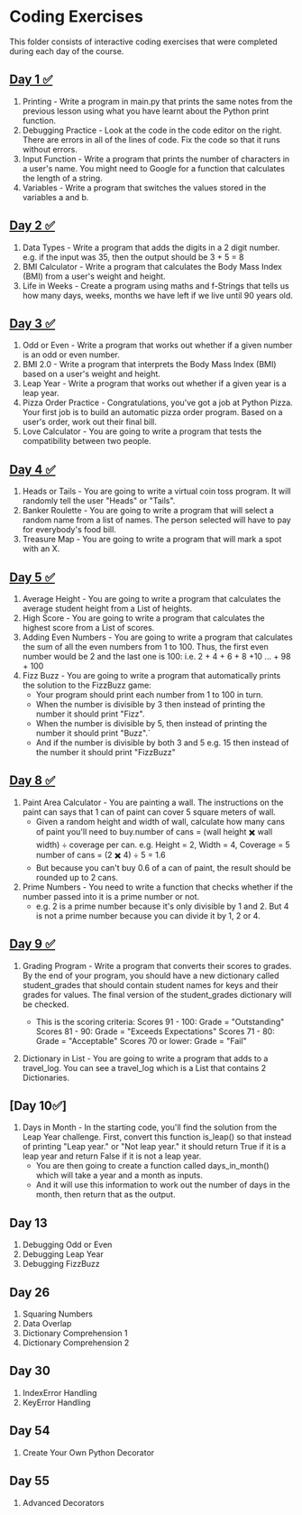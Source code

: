 # Coding Exercises

This folder consists of interactive coding exercises that were completed during each day of the course.

## [Day 1 ✅](https://github.com/patriciaong977/100-Days-of-Python/tree/master/Interactive%20Coding%20Exercises/Day%201)

1. Printing - Write a program in main.py that prints the same notes from the previous lesson using what you have learnt about the Python print function.
2. Debugging Practice - Look at the code in the code editor on the right. There are errors in all of the lines of code. Fix the code so that it runs without errors.
3. Input Function - Write a program that prints the number of characters in a user's name. You might need to Google for a function that calculates the length of a string.
4. Variables - Write a program that switches the values stored in the variables a and b.

## [Day 2 ✅](https://github.com/patriciaong977/100-Days-of-Python/tree/master/Interactive%20Coding%20Exercises/Day%202)

1. Data Types - Write a program that adds the digits in a 2 digit number. e.g. if the input was 35, then the output should be 3 + 5 = 8
2. BMI Calculator - Write a program that calculates the Body Mass Index (BMI) from a user's weight and height.
3. Life in Weeks - Create a program using maths and f-Strings that tells us how many days, weeks, months we have left if we live until 90 years old.

## [Day 3 ✅](https://github.com/patriciaong977/100-Days-of-Python/tree/master/Interactive%20Coding%20Exercises/Day%203)

1. Odd or Even - Write a program that works out whether if a given number is an odd or even number.
2. BMI 2.0 - Write a program that interprets the Body Mass Index (BMI) based on a user's weight and height.
3. Leap Year - Write a program that works out whether if a given year is a leap year.
4. Pizza Order Practice - Congratulations, you've got a job at Python Pizza. Your first job is to build an automatic pizza order program. Based on a user's order, work out their final bill.
5. Love Calculator - You are going to write a program that tests the compatibility between two people.

## [Day 4 ✅](https://github.com/patriciaong977/100-Days-of-Python/tree/master/Interactive%20Coding%20Exercises/Day%204)

1. Heads or Tails - You are going to write a virtual coin toss program. It will randomly tell the user "Heads" or "Tails".
2. Banker Roulette - You are going to write a program that will select a random name from a list of names. The person selected will have to pay for everybody's food bill.
3. Treasure Map - You are going to write a program that will mark a spot with an X.

## [Day 5 ✅](https://github.com/patriciaong977/100-Days-of-Python/tree/master/Interactive%20Coding%20Exercises/Day%205)

1. Average Height - You are going to write a program that calculates the average student height from a List of heights.
2. High Score - You are going to write a program that calculates the highest score from a List of scores.
3. Adding Even Numbers - You are going to write a program that calculates the sum of all the even numbers from 1 to 100. Thus, the first even number would be 2 and the last one is 100: i.e. 2 + 4 + 6 + 8 +10 ... + 98 + 100
4. Fizz Buzz - You are going to write a program that automatically prints the solution to the FizzBuzz game:
   - Your program should print each number from 1 to 100 in turn.
   - When the number is divisible by 3 then instead of printing the number it should print "Fizz".
   - When the number is divisible by 5, then instead of printing the number it should print "Buzz".`
   - And if the number is divisible by both 3 and 5 e.g. 15 then instead of the number it should print "FizzBuzz"

## [Day 8 ✅](https://github.com/patriciaong977/100-Days-of-Python/tree/master/Interactive%20Coding%20Exercises/Day%208)

1. Paint Area Calculator - You are painting a wall. The instructions on the paint can says that 1 can of paint can cover 5 square meters of wall.
   - Given a random height and width of wall, calculate how many cans of paint you'll need to buy.number of cans = (wall height ✖️ wall width) ÷ coverage per can.
     e.g. Height = 2, Width = 4, Coverage = 5
     number of cans = (2 ✖️ 4) ÷ 5 = 1.6
   - But because you can't buy 0.6 of a can of paint, the result should be rounded up to 2 cans.
2. Prime Numbers - You need to write a function that checks whether if the number passed into it is a prime number or not.
   - e.g. 2 is a prime number because it's only divisible by 1 and 2.
   But 4 is not a prime number because you can divide it by 1, 2 or 4.

## [Day 9 ✅](https://github.com/patriciaong977/100-Days-of-Python/tree/master/Interactive%20Coding%20Exercises/Day%209)

1. Grading Program - Write a program that converts their scores to grades. By the end of your program, you should have a new dictionary called student_grades that should contain student names for keys and their grades for values. The final version of the student_grades dictionary will be checked.
    - This is the scoring criteria:
      Scores 91 - 100: Grade = "Outstanding"
      Scores 81 - 90: Grade = "Exceeds Expectations"
      Scores 71 - 80: Grade = "Acceptable"
      Scores 70 or lower: Grade = "Fail"

2. Dictionary in List - You are going to write a program that adds to a travel_log. You can see a travel_log which is a List that contains 2 Dictionaries.

## [Day 10✅]

1. Days in Month - In the starting code, you'll find the solution from the Leap Year challenge. First, convert this function is_leap() so that instead of printing "Leap year." or "Not leap year." it should return True if it is a leap year and return False if it is not a leap year.
    - You are then going to create a function called days_in_month() which will take a year and a month as inputs.
    - And it will use this information to work out the number of days in the month, then return that as the output.

## Day 13

1. Debugging Odd or Even
2. Debugging Leap Year
3. Debugging FizzBuzz

## Day 26

1. Squaring Numbers
2. Data Overlap
3. Dictionary Comprehension 1
4. Dictionary Comprehension 2

## Day 30

1. IndexError Handling
2. KeyError Handling

## Day 54

1. Create Your Own Python Decorator

## Day 55

1. Advanced Decorators
